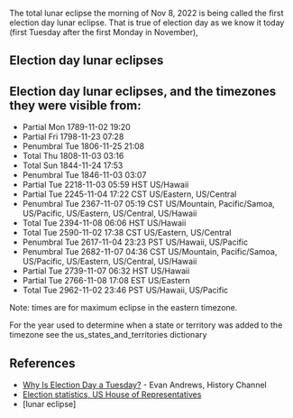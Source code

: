 The total lunar eclipse the morning of Nov 8, 2022 is being called the first election day
lunar eclipse. That is true of election day as we know it today (first Tuesday after the first Monday in November),


## Election day lunar eclipses

Election day lunar eclipses, and the timezones they were visible from:
----------------------------------------
* Partial    Mon 1789-11-02 19:20
* Partial    Fri 1798-11-23 07:28
* Penumbral  Tue 1806-11-25 21:08
* Total      Thu 1808-11-03 03:16
* Total      Sun 1844-11-24 17:53
* Penumbral  Tue 1846-11-03 03:07
* Partial    Tue 2218-11-03 05:59 HST US/Hawaii
* Partial    Tue 2245-11-04 17:22 CST US/Eastern, US/Central
* Penumbral  Tue 2367-11-07 05:19 CST US/Mountain, Pacific/Samoa, US/Pacific, US/Eastern, US/Central, US/Hawaii
* Total      Tue 2394-11-08 06:06 HST US/Hawaii
* Total      Tue 2590-11-02 17:38 CST US/Eastern, US/Central
* Penumbral  Tue 2617-11-04 23:23 PST US/Hawaii, US/Pacific
* Penumbral  Tue 2682-11-07 04:36 CST US/Mountain, Pacific/Samoa, US/Pacific, US/Eastern, US/Central, US/Hawaii
* Partial    Tue 2739-11-07 06:32 HST US/Hawaii
* Partial    Tue 2766-11-08 17:08 EST US/Eastern
* Total      Tue 2962-11-02 23:46 PST US/Hawaii, US/Pacific

Note: times are for maximum eclipse in the eastern timezone.

For the year used to determine when a state or territory was added to the timezone see the us_states_and_territories
dictionary

## References
* [Why Is Election Day a Tuesday?](https://www.history.com/news/why-is-election-day-a-tuesday-in-november) - Evan Andrews, History Channel
* [Election statistics, US House of Representatives](https://history.house.gov/Institution/Election-Statistics/Election-Statistics/)
* [lunar eclipse]

